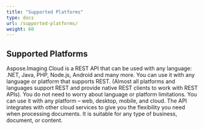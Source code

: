```yaml
---
title: "Supported Platforms"
type: docs
url: /supported-platforms/
weight: 60
---
```


## **Supported Platforms**
Aspose.Imaging Cloud is a REST API that can be used with any language: .NET, Java, PHP, Node.js, Android and many more. You can use it with any language or platform that supports REST. (Almost all platforms and languages support REST and provide native REST clients to work with REST APIs). You do not need to worry about language or platform limitations. You can use it with any platform – web, desktop, mobile, and cloud. The API integrates with other cloud services to give you the flexibility you need when processing documents. It is suitable for any type of business, document, or content.
